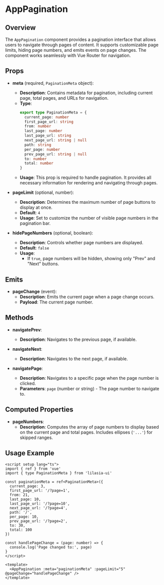 # AppPagination

## Overview

The `AppPagination` component provides a pagination interface that allows users to navigate through pages of content. It supports customizable page limits, hiding page numbers, and emits events on page changes. The component works seamlessly with Vue Router for navigation.

## Props

- **meta** (required, `PaginationMeta` object):

  - **Description**: Contains metadata for pagination, including current page, total pages, and URLs for navigation.
  - **Type**:
    ```ts
    export type PaginationMeta = {
      current_page: number
      first_page_url: string
      from: number
      last_page: number
      last_page_url: string
      next_page_url: string | null
      path: string
      per_page: number
      prev_page_url: string | null
      to: number
      total: number
    }
    ```
  - **Usage**: This prop is required to handle pagination. It provides all necessary information for rendering and navigating through pages.

- **pageLimit** (optional, number):

  - **Description**: Determines the maximum number of page buttons to display at once.
  - **Default**: `4`
  - **Usage**: Set to customize the number of visible page numbers in the pagination bar.

- **hidePageNumbers** (optional, boolean):
  - **Description**: Controls whether page numbers are displayed.
  - **Default**: `false`
  - **Usage**:
    - If `true`, page numbers will be hidden, showing only "Prev" and "Next" buttons.

## Emits

- **pageChange** (event):
  - **Description**: Emits the current page when a page change occurs.
  - **Payload**: The current page number.

## Methods

- **navigatePrev**:

  - **Description**: Navigates to the previous page, if available.

- **navigateNext**:

  - **Description**: Navigates to the next page, if available.

- **navigatePage**:
  - **Description**: Navigates to a specific page when the page number is clicked.
  - **Parameters**: `page` (number or string) - The page number to navigate to.

## Computed Properties

- **pageNumbers**:
  - **Description**: Computes the array of page numbers to display based on the current page and total pages. Includes ellipses (`'...'`) for skipped ranges.

## Usage Example

```vue
<script setup lang="ts">
import { ref } from 'vue'
import { type PaginationMeta } from 'lilasia-ui'

const paginationMeta = ref<PaginationMeta>({
  current_page: 3,
  first_page_url: '/?page=1',
  from: 21,
  last_page: 10,
  last_page_url: '/?page=10',
  next_page_url: '/?page=4',
  path: '/',
  per_page: 10,
  prev_page_url: '/?page=2',
  to: 30,
  total: 100
})

const handlePageChange = (page: number) => {
  console.log('Page changed to:', page)
}
</script>

<template>
  <AppPagination :meta="paginationMeta" :pageLimit="5" @pageChange="handlePageChange" />
</template>
```
